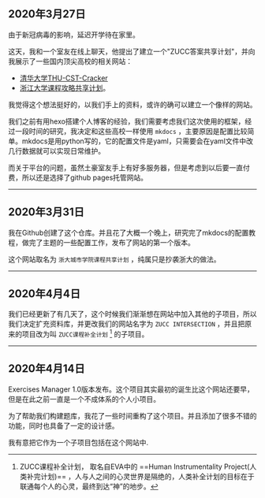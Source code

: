 ## 2020年3月27日

由于新冠病毒的影响，延迟开学待在家里。

这天，我和一个室友在线上聊天，他提出了建立一个"ZUCC答案共享计划"，并向我展示了一些国内顶尖高校的相关网站：

- [清华大学THU-CST-Cracker](https://rekcarc-tsc-uht.readthedocs.io/en/latest/)
- [浙江大学课程攻略共享计划](https://qsctech.github.io/zju-icicles/)。

我觉得这个想法挺好的，以我们手上的资料，或许的确可以建立一个像样的网站。

我们之前有用hexo搭建个人博客的经验，我们需要考虑我们这次使用的框架，经过一段时间的研究，我决定和这些高校一样使用 `mkdocs` ，主要原因是配置比较简单。mkdocs是用python写的，它的配置文件是yaml，只需要会在yaml文件中改几行数据就可以实现日常维护。

而关于平台的问题，虽然土豪室友手上有好多服务器，但是考虑到以后要一直付费，所以还是选择了github pages托管网站。

---

## 2020年3月31日

我在Github创建了这个仓库。并且花了大概一个晚上，研究完了mkdocs的配置教程，做完了主题的一些配置工作，发布了网站的第一个版本。

这个网站取名为 `浙大城市学院课程共享计划` ，纯属只是抄袭浙大的做法。

---

## 2020年4月4日

我们已经更新了有几天了，这个时候我们渐渐想在网站中加入其他的子项目，所以我们决定扩充资料库，并更改我们的网站名字为 `ZUCC INTERSECTION` ，并且把原来的项目改为叫 `ZUCC课程补全计划` [^1] 的子项目。

---

## 2020年4月14日

Exercises Manager 1.0版本发布。这个项目其实最初的诞生比这个网站还要早，但是在此之前一直是一个不成体系的个人小项目。

为了帮助我们构建题库，我花了一些时间重构了这个项目。并且添加了很多不错的功能，同时也具备了一定的设计感。

我有意把它作为一个子项目包括在这个网站中.

[^1]: ZUCC课程补全计划， 取名自EVA中的 ==Human Instrumentality Project(人类补完计划)== ，人与人之间的心灵世界是隔绝的，人类补全计划的目标在于联通每个人的心灵，最终到达“神”的地步。